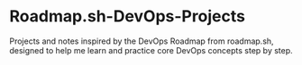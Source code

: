 # Roadmap.sh-DevOps-Projects
Projects and notes inspired by the DevOps Roadmap from roadmap.sh, designed to help me learn and practice core DevOps concepts step by step.

